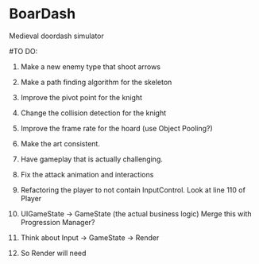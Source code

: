 # BoarDash
Medieval doordash simulator


#TO DO:
1) Make a new enemy type that shoot arrows
2) Make a path finding algorithm for the skeleton
3) Improve the pivot point for the knight
4) Change the collision detection for the knight

5) Improve the frame rate for the hoard (use Object Pooling?)
6) Make the art consistent.
7) Have gameplay that is actually challenging.
8) Fix the attack animation and interactions



9) Refactoring the player to not contain InputControl. Look at line 110 of Player
10) UIGameState -> GameState (the actual business logic) Merge this with Progression Manager?

11) Think about Input -> GameState -> Render 
12) So Render will need 